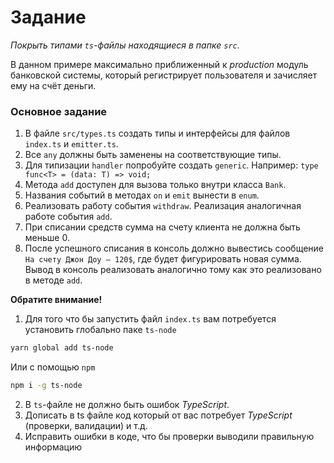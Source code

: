 # Задание

*Покрыть типами `ts`-файлы находящиеся в папке `src`.*

В данном примере максимально приближенный к _production_ модуль банковской системы, который регистрирует пользователя
и зачисляет ему на счёт деньги.

### Основное задание

1. В файле `src/types.ts` создать типы и интерфейсы для файлов `index.ts` и `emitter.ts`.
2. Все `any` должны быть заменены на соответствующие типы.
3. Для типизации `handler` попробуйте создать `generic`. Например: `type func<T> = (data: T) => void;`
4. Метода `add` доступен для вызова только внутри класса `Bank`.
5. Названия событий в методах `on` и `emit` вынести в `enum`.
6. Реализовать работу события `withdraw`. Реализация аналогичная работе события `add`.
7. При списании средств сумма на счету клиента не должна быть меньше 0.
8. После успешного списания в консоль должно вывестись сообщение `На счету Джон Доу — 120$`, где будет фигурировать новая сумма.
 Вывод в консоль реализовать аналогично тому как это реализовано в методе `add`.



**Обратите внимание!**

1. Для того что бы запустить файл `index.ts` вам потребуется установить глобально паке `ts-node`

```bash
yarn global add ts-node
```

Или с помощью `npm` 

```bash
npm i -g ts-node
```

2. В `ts`-файле не должно быть ошибок _TypeScript_.
3. Дописать в ts файле код который от вас потребует _TypeScript_ (проверки, валидации) и т.д.
4. Исправить ошибки в коде, что бы проверки выводили правильную информацию
